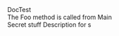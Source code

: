 <doc>
  <assembly>
    <name>DocTest</name>
  </assembly>
  <members>
    <member name="M:MyClass.Foo(System.String)">
      <summary> The Foo method is called from        
        <see cref="M:MyClass.Main">Main</see>
      </summary>
      <mytag>Secret stuff</mytag>
      <param name="s">Description for s</param>
    </member>
  </members>
</doc>
